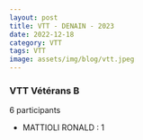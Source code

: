 ```yaml
---
layout: post
title: VTT - DENAIN - 2023
date: 2022-12-18
category: VTT
tags: VTT
image: assets/img/blog/vtt.jpeg
---
```


### VTT Vétérans B
6 participants
- MATTIOLI RONALD : 1
